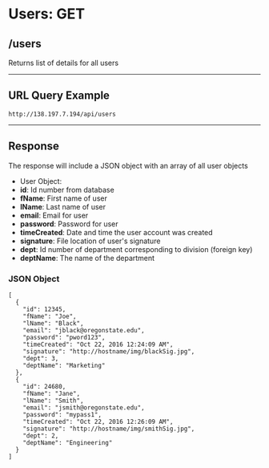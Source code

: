 # Users: GET

## /users

Returns list of details for all users

---

## URL Query Example

```
http://138.197.7.194/api/users
```

---

## Response

The response will include a JSON object with an array of all user objects

- User Object:
 - **id**: Id number from database
 - **fName**: First name of user
 - **lName**: Last name of user
 - **email**: Email for user
 - **password**: Password for user
 - **timeCreated**: Date and time the user account was created
 - **signature**: File location of user's signature
 - **dept**: Id number of department corresponding to division (foreign key)
 - **deptName**: The name of the department

### JSON Object

```
[
  {
    "id": 12345,
    "fName": "Joe",
    "lName": "Black",
	"email": "jblack@oregonstate.edu",
	"password": "pword123",
    "timeCreated": "Oct 22, 2016 12:24:09 AM",
    "signature": "http://hostname/img/blackSig.jpg",
    "dept": 3,
	"deptName": "Marketing"
  },
  {
    "id": 24680,
    "fName": "Jane",
    "lName": "Smith",
	"email": "jsmith@oregonstate.edu",
	"password": "mypass1",
    "timeCreated": "Oct 22, 2016 12:26:09 AM",
    "signature": "http://hostname/img/smithSig.jpg",
    "dept": 2,
	"deptName": "Engineering"
  }
]
```
